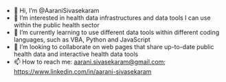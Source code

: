 - 👋 Hi, I’m @AaraniSivasekaram
- 👀 I’m interested in health data infrastructures and data tools I can use within the public health sector
- 🌱 I’m currently learning to use different data tools within different coding languages, such as VBA, Python and JavaScript
- 💞️ I’m looking to collaborate on web pages that share up-to-date public health data and interactive health data tools
- 📫 How to reach me: aarani.sivasekaram@gmail.com; https://www.linkedin.com/in/aarani-sivasekaram
